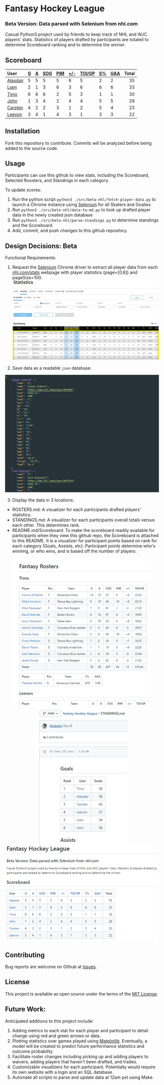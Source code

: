 # Fantasy Hockey League
### Beta Version: Data parsed with Selenium from nhl.com
Casual Python3 project used by friends to keep track of NHL and WJC players' stats. Statistics of players drafted by participants are totaled to determine Scoreboard ranking and to determine the winner.
## Scoreboard
| User | [G](https://github.com/llevasseur/fantasy-hockey-league/blob/main/STANDINGS.md#user-content-goals) | [A](https://github.com/llevasseur/fantasy-hockey-league/blob/main/STANDINGS.md#user-content-assists) | [SOG](https://github.com/llevasseur/fantasy-hockey-league/blob/main/STANDINGS.md#user-content-shots-on-goal) | [PIM](https://github.com/llevasseur/fantasy-hockey-league/blob/main/STANDINGS.md#user-content-penalties-in-minutes) | [+/-](https://github.com/llevasseur/fantasy-hockey-league/blob/main/STANDINGS.md#user-content-plus--minus) | [TOI/GP](https://github.com/llevasseur/fantasy-hockey-league/blob/main/STANDINGS.md#user-content-average-time-on-ice) | [S%](https://github.com/llevasseur/fantasy-hockey-league/blob/main/STANDINGS.md#user-content-save-percentage) | [GAA](https://github.com/llevasseur/fantasy-hockey-league/blob/main/STANDINGS.md#user-content-goals-against-average) | Total |
| :--- | ---- | ---- | ---- | ---- | ---- | ---- | ---- | ---- |  -----: |
| [Alasdair](https://github.com/llevasseur/fantasy-hockey-league/blob/main/ROSTERS.md#Alasdair) | 5 | 5 | 5 | 5 | 6 | 5 | 2 | 2 | 35 |
| [Liam](https://github.com/llevasseur/fantasy-hockey-league/blob/main/ROSTERS.md#Liam) | 2 | 1 | 3 | 6 | 3 | 6 | 6 | 6 | 33 |
| [Timo](https://github.com/llevasseur/fantasy-hockey-league/blob/main/ROSTERS.md#Timo) | 6 | 6 | 6 | 2 | 5 | 3 | 1 | 1 | 30 |
| [John](https://github.com/llevasseur/fantasy-hockey-league/blob/main/ROSTERS.md#John) | 1 | 3 | 4 | 2 | 4 | 4 | 5 | 5 | 28 |
| [Carsten](https://github.com/llevasseur/fantasy-hockey-league/blob/main/ROSTERS.md#Carsten) | 4 | 2 | 2 | 3 | 1 | 2 | 5 | 4 | 23 |
| [Leevon](https://github.com/llevasseur/fantasy-hockey-league/blob/main/ROSTERS.md#Leevon) | 3 | 4 | 1 | 4 | 3 | 1 | 3 | 3 | 22 |
## Installation
Fork this repository to contribute. Commits will be analyzed before being added to the source code.
## Usage
Participants can use this github to view stats, including the Scoreboard, Selected Roosters, and Standings in each category.

To update scores:
1. Run the python script `python3 ./src/beta-nhl/fetch-player-data.py` to launch a Chrome instance using [Selenium](https://selenium-python.readthedocs.io/) for all Skaters and Goalies
2. Run `python3 ./src/beta-nhl/data-to-md.py` to look up drafted player data in the newly created json database
3. Run `python3 ./src/beta-nhl/parse-standings.py` to determine standings and the Scoreboard
4. Add, commit, and push changes to this github repository.
## Design Decisions: Beta
Functional Requirements:
1. Request the [Selenium](https://selenium-python.readthedocs.io/) Chrome driver to extract all player data from each [nhl.com/stats](https://www.nhl.com/stats/skaters?reportType=season&seasonFrom=20222023&seasonTo=20222023&gameType=2&filter=gamesPlayed,gte,1&sort=points,goals,assists&page=0&pageSize=100) webpage with player statistics (page=[0,6]) and pageSize=100.
<kbd>![nhl.com stats webpage example](/public/images/selenium_source.jpg)</kbd>

2. Save data as a readable `json` database.

<kbd>![json database entry example](/public/images/new_json_database.jpg)</kbd>

3. Display the data in 3 locations: 
* ROSTERS.md: A visualizer for each participants drafted players' statistics. 
* STANDINGS.md: A visualizer for each participants overall totals versus each other. This determines rank. 
* README.md/Scoreboard: To make the scoreboard readily available for participants when they view this github repo, the Scoreboard is attached to this README. It is a visualizer for participant points based on rank for each category (Goals, Assists, etc). Participant points determine who's winning, or who wins, and is based off the number of players.
<p align='center'><kbd><img src='/public/images/roster_example2.jpg' width='450' /></kbd><kbd><img src='/public/images/standings_example2.jpg' width='300' /></kbd><kbd><img src='/public/images/scoreboard_example2.jpg' width='500' /></kbd></p>

## Contributing
Bug reports are welcome on Github at [Issues](https://github.com/llevasseur/world-juniors-2022/issues).
## License
This project is available as open source under the terms of the [MIT License](https://opensource.org/licenses/MIT).
## Future Work:
Anticipated additions to this project include:
1. Adding metrics to each stat for each player and participant to detail change using red and green arrows or data.
2. Plotting statistics over games played using [Matplotlib](https://matplotlib.org/). Eventually, a model will be created to predict future performance statistics and outcome probability
3. Facilitate roster changes including picking up and adding players to waivers, adding players that haven't been drafted, and trades.
4. Customizable visualizers for each participant. Potentially would require its own website with a login and an SQL database.
5. Automate all scripts to parse and update data at 12am pst using Make.